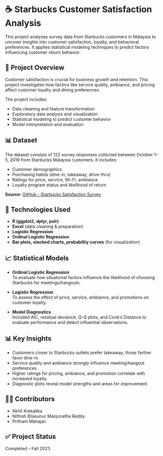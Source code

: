 # ☕ Starbucks Customer Satisfaction Analysis

This project analyzes survey data from Starbucks customers in Malaysia to uncover insights into customer satisfaction, loyalty, and behavioral preferences. It applies statistical modeling techniques to predict factors influencing customer return behavior.

## 📌 Project Overview

Customer satisfaction is crucial for business growth and retention. This project investigates how factors like service quality, ambiance, and pricing affect customer loyalty and dining preferences.

The project includes:
- Data cleaning and feature transformation
- Exploratory data analysis and visualization
- Statistical modeling to predict customer behavior
- Model interpretation and evaluation

## 📊 Dataset

The dataset consists of 122 survey responses collected between October 1–5, 2019 from Starbucks Malaysia customers. It includes:
- Customer demographics
- Purchasing habits (dine-in, takeaway, drive-thru)
- Ratings for price, service, Wi-Fi, ambiance
- Loyalty program status and likelihood of return

**Source:** [GitHub - Starbucks Satisfaction Survey](https://github.com/prasertcbs/basic-dataset/blob/master/Starbucks%20satisfactory%20survey.csv)

## 🔧 Technologies Used

- **R (ggplot2, dplyr, polr)**
- **Excel** (data cleaning & preparation)
- **Logistic Regression**
- **Ordinal Logistic Regression**
- **Bar plots, stacked charts, probability curves** (for visualization)

## 📈 Statistical Models

- **Ordinal Logistic Regression**  
  To evaluate how situational factors influence the likelihood of choosing Starbucks for meetings/hangouts.
  
- **Logistic Regression**  
  To assess the effect of price, service, ambiance, and promotions on customer loyalty.

- **Model Diagnostics**  
  Included AIC, residual deviance, Q-Q plots, and Cook’s Distance to evaluate performance and detect influential observations.

## 📊 Key Insights

- Customers closer to Starbucks outlets prefer takeaway; those farther favor dine-in.
- Service quality and ambiance strongly influence meeting/hangout preferences.
- Higher ratings for pricing, ambiance, and promotion correlate with increased loyalty.
- Diagnostic plots reveal model strengths and areas for improvement.

## 👨‍💻 Contributors

- Akhil Arekatika  
- Nithish Bilasunur Manjunatha Reddy  
- Pritham Mahajan

## ✅ Project Status

Completed – Fall 2023
